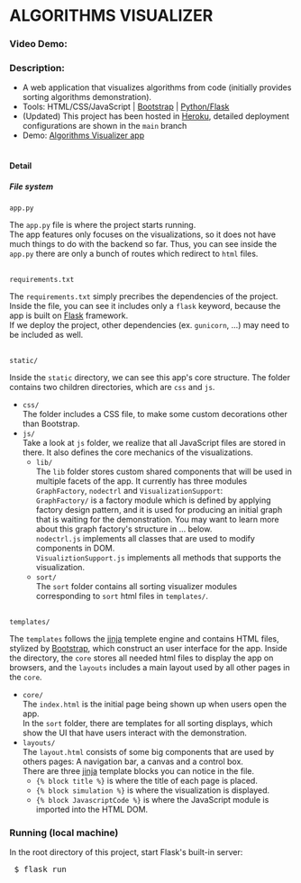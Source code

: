 # ALGORITHMS VISUALIZER
### Video Demo:  <URL HERE>
### Description:
- A web application that visualizes algorithms from code (initially provides sorting algorithms demonstration).
- Tools: 
HTML/CSS/JavaScript 
| [Bootstrap](https://getbootstrap.com/)
| [Python/Flask](https://flask.palletsprojects.com/en/2.2.x/)
- (Updated) This project has been hosted in 
[Heroku](https://www.heroku.com), 
detailed deployment configurations are shown in the <code>main</code> branch
- Demo: [Algorithms Visualizer app](https://tuss-algorithm-visualizer.herokuapp.com/)
<br><br>

#### Detail
##### File system

<code>app.py</code>

The <code>app.py</code> file is where the project starts running.<br>
The app features only focuses on the visualizations, so it does not have much things to do with the backend so far.
Thus, you can see inside the <code>app.py</code> there are only a bunch of routes which redirect to 
<code>html</code> files.

<br><code>requirements.txt</code>

The <code>requirements.txt</code> simply precribes the dependencies of the project.
Inside the file, you can see it includes only a <code>flask</code> keyword, because the app is built on 
[Flask](https://flask.palletsprojects.com/en/2.2.x/) framework.<br>
If we deploy the project, other dependencies (ex. <code>gunicorn</code>, ...) may need to be included as well.

<br><code>static/</code>

Inside the <code>static</code> directory, we can see this app's core structure.
The folder contains two children directories, which are 
<code>css</code> and <code>js</code>.

- <code>css/</code><br>
The folder includes a CSS file, to make some custom decorations other than Bootstrap.
- <code>js/</code><br>
Take a look at <code>js</code> folder, we realize that all JavaScript files are stored in there.
It also defines the core mechanics of the visualizations.
    + <code>lib/</code><br>
    The <code>lib</code> folder stores custom shared components that will be used in multiple facets of the app.
    It currently has three modules 
    <code>GraphFactory</code>, <code>nodectrl</code> and <code>VisualizationSupport</code>:<br>
    <code>GraphFactory/</code> is a factory module which is defined by applying factory design pattern, and it is 
    used for producing an initial graph that is waiting for the demonstration. You may want to learn more about this 
    graph factory's structure in ... below.<br>
    <code>nodectrl.js</code> implements all classes that are used to modify components in DOM.<br>
    <code>VisualiztionSupport.js</code> implements all methods that supports the visualization.<br>
    + <code>sort/</code><br>
    The <code>sort</code> folder contains all sorting visualizer modules corresponding to <code>sort</code> html files in 
    <code>templates/</code>.

<br><code>templates/</code>

The <code>templates</code> follows the [jinja](https://jinja.palletsprojects.com/en/3.1.x/) templete engine and contains
HTML files, stylized by [Bootstrap](https://getbootstrap.com/), which construct an user interface for the app.
Inside the directory, the <code>core</code> stores all needed html files to display the app on browsers,
and the <code>layouts</code> includes a main layout used by all other pages in the <code>core</code>.
- <code>core/</code><br>
The <code>index.html</code> is the initial page being shown up when users open the app.<br>
In the <code>sort</code> folder, there are templates for all sorting displays, which show the UI that have users interact
with the demonstration.
- <code>layouts/</code><br>
The <code>layout.html</code> consists of some big components that are used by others pages: A navigation bar, a canvas
and a control box.<br>
There are three [jinja](https://jinja.palletsprojects.com/en/3.1.x/) template blocks you can notice in the file.<br>
    + <code>{% block title %}</code> is where the title of each page is placed.
    + <code>{% block simulation %}</code> is where the visualization is displayed.
    + <code>{% block JavascriptCode %}</code> is where the JavaScript module is imported into the HTML DOM.

### Running (local machine)
In the root directory of this project, start Flask's built-in server:<br>
<pre> $ flask run </pre>
